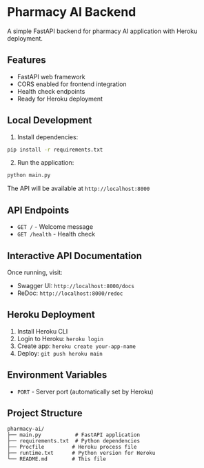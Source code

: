 # Pharmacy AI Backend

A simple FastAPI backend for pharmacy AI application with Heroku deployment.

## Features

- FastAPI web framework
- CORS enabled for frontend integration
- Health check endpoints
- Ready for Heroku deployment

## Local Development

1. Install dependencies:
```bash
pip install -r requirements.txt
```

2. Run the application:
```bash
python main.py
```

The API will be available at `http://localhost:8000`

## API Endpoints

- `GET /` - Welcome message
- `GET /health` - Health check

## Interactive API Documentation

Once running, visit:
- Swagger UI: `http://localhost:8000/docs`
- ReDoc: `http://localhost:8000/redoc`

## Heroku Deployment

1. Install Heroku CLI
2. Login to Heroku: `heroku login`
3. Create app: `heroku create your-app-name`
4. Deploy: `git push heroku main`

## Environment Variables

- `PORT` - Server port (automatically set by Heroku)

## Project Structure

```
pharmacy-ai/
├── main.py           # FastAPI application
├── requirements.txt  # Python dependencies
├── Procfile         # Heroku process file
├── runtime.txt      # Python version for Heroku
└── README.md        # This file
```
